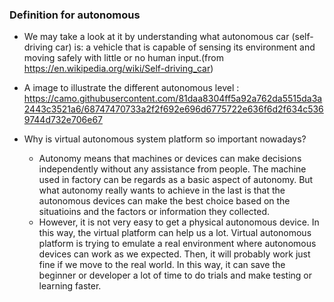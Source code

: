 ### Definition for autonomous 
- We may take a look at it by understanding what autonomous car (self-driving car) is: a vehicle that is capable of sensing its environment and moving safely with little or no human input.(from https://en.wikipedia.org/wiki/Self-driving_car)

- A image to illustrate the different autonomous level : https://camo.githubusercontent.com/81daa8304ff5a92a762da5515da3a2443c3521a6/68747470733a2f2f692e696d6775722e636f6d2f634c5369744d732e706e67

- Why is virtual autonomous system platform so important nowadays?
  * Autonomy means that machines or devices can make decisions independently without any assistance from people. The machine used in factory can be regards as a basic aspect of      autonomy. But what autonomy really wants to achieve in the last is that the autonomous devices can make the best choice based on the situatioins and the factors or information    they collected.
  * However, it is not very easy to get a physical autonomous device. In this way, the virtual platform can help us a lot. Virtual autonomous platform is trying to emulate a real   environment where autonomous devices can work as we expected. Then, it will probably work just fine if we move to the real world. In this way, it can save the beginner or         developer a lot of time to do trials and make testing or learning faster. 
